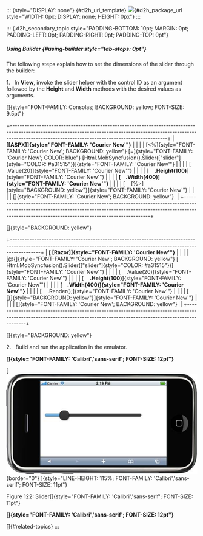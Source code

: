 ::: {style="DISPLAY: none"}
[](ms-xhelp:///?Id=d2h_url_template){#d2h_url_template} ![](!package_url!){#d2h_package_url style="WIDTH: 0px; DISPLAY: none; HEIGHT: 0px"}
:::

::: {.d2h_secondary_topic style="PADDING-BOTTOM: 10pt; MARGIN: 0pt; PADDING-LEFT: 0pt; PADDING-RIGHT: 0pt; PADDING-TOP: 0pt"}
##### Using Builder {#using-builder style="tab-stops: 0pt"}

The following steps explain how to set the dimensions of the slider through the builder:

1.   In **View**, invoke the slider helper with the control ID as an argument followed by the **Height** and **Width** methods with the desired values as arguments.

[]{style="FONT-FAMILY: Consolas; BACKGROUND: yellow; FONT-SIZE: 9.5pt"} 

+----------------------------------------------------------------------------------------------------------------------------------------------------------------------------------------------------------------------------+
| **[\[ASPX\]]{style="FONT-FAMILY: 'Courier New'"}**                                                                                                                                                                         |
|                                                                                                                                                                                                                            |
| [\<%]{style="FONT-FAMILY: 'Courier New'; BACKGROUND: yellow"} [=]{style="FONT-FAMILY: 'Courier New'; COLOR: blue"} [Html.MobSyncfusion().Slider([\"slider\"]{style="COLOR: #a31515"})]{style="FONT-FAMILY: 'Courier New'"} |
|                                                                                                                                                                                                                            |
| [    .Value(20)]{style="FONT-FAMILY: 'Courier New'"}                                                                                                                                                                       |
|                                                                                                                                                                                                                            |
| [    **.Height(100)**]{style="FONT-FAMILY: 'Courier New'"}                                                                                                                                                                 |
|                                                                                                                                                                                                                            |
| **[    .Width(400)]{style="FONT-FAMILY: 'Courier New'"}**                                                                                                                                                                  |
|                                                                                                                                                                                                                            |
| [    [%\>]{style="BACKGROUND: yellow"}]{style="FONT-FAMILY: 'Courier New'"}                                                                                                                                                |
|                                                                                                                                                                                                                            |
| []{style="FONT-FAMILY: 'Courier New'; BACKGROUND: yellow"}                                                                                                                                                                 |
+----------------------------------------------------------------------------------------------------------------------------------------------------------------------------------------------------------------------------+

[]{style="BACKGROUND: yellow"} 

+------------------------------------------------------------------------------------------------------------------------------------------------------------------------+
| **[ \[Razor\]]{style="FONT-FAMILY: 'Courier New'"}**                                                                                                                   |
|                                                                                                                                                                        |
| [\@{]{style="FONT-FAMILY: 'Courier New'; BACKGROUND: yellow"} [ Html.MobSyncfusion().Slider([\"slider\"]{style="COLOR: #a31515"})]{style="FONT-FAMILY: 'Courier New'"} |
|                                                                                                                                                                        |
| [    .Value(20)]{style="FONT-FAMILY: 'Courier New'"}                                                                                                                   |
|                                                                                                                                                                        |
| [    **.Height(100)**]{style="FONT-FAMILY: 'Courier New'"}                                                                                                             |
|                                                                                                                                                                        |
| **[    .Width(400)]{style="FONT-FAMILY: 'Courier New'"}**                                                                                                              |
|                                                                                                                                                                        |
| [    .Render();]{style="FONT-FAMILY: 'Courier New'"}                                                                                                                   |
|                                                                                                                                                                        |
| [    [}]{style="BACKGROUND: yellow"}]{style="FONT-FAMILY: 'Courier New'"}                                                                                              |
|                                                                                                                                                                        |
| []{style="FONT-FAMILY: 'Courier New'; BACKGROUND: yellow"}                                                                                                             |
+------------------------------------------------------------------------------------------------------------------------------------------------------------------------+

[]{style="BACKGROUND: yellow"} 

2.   Build and run the application in the emulator.

**[]{style="FONT-FAMILY: 'Calibri','sans-serif'; FONT-SIZE: 12pt"}**  

[ ![Description: C:\\Users\\krishnarajd\\Desktop\\dimsl.png](ImagesExt/image103_204.jpg){border="0"} ]{style="LINE-HEIGHT: 115%; FONT-FAMILY: 'Calibri','sans-serif'; FONT-SIZE: 11pt"}

Figure 122: Slider[]{style="FONT-FAMILY: 'Calibri','sans-serif'; FONT-SIZE: 11pt"}

**[]{style="FONT-FAMILY: 'Calibri','sans-serif'; FONT-SIZE: 12pt"}**  

[]{#related-topics}
:::
